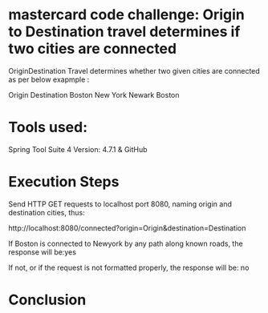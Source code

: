 # mastercard code challenge: Origin to Destination travel determines if two cities are connected

OriginDestination Travel determines whether two given cities are connected as per below exapmple :

Origin   Destination
Boston   New York
Newark   Boston

# Tools used:

Spring Tool Suite 4 Version: 4.7.1 & GitHub

# Execution Steps

Send HTTP GET requests to localhost port 8080, naming origin and destination cities, thus:

http://localhost:8080/connected?origin=Origin&destination=Destination

If Boston is connected to Newyork by any path along known roads, the response will be:yes

If not, or if the request is not formatted properly, the response will be: no

# Conclusion


